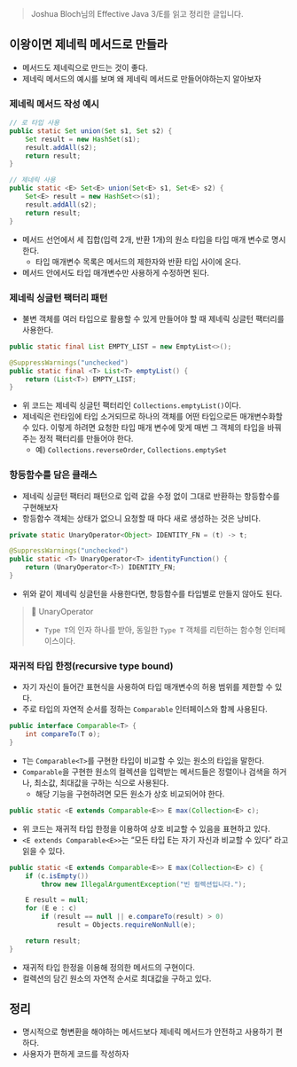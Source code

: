 > Joshua Bloch님의 Effective Java 3/E를 읽고 정리한 글입니다.
> 

## 이왕이면 제네릭 메서드로 만들라

- 메서드도 제네릭으로 만드는 것이 좋다.
- 제네릭 메서드의 예시를 보며 왜 제네릭 메서드로 만들어야하는지 알아보자

### 제네릭 메서드 작성 예시

```java
// 로 타입 사용
public static Set union(Set s1, Set s2) {
    Set result = new HashSet(s1);
    result.addAll(s2);
    return result;
}

// 제네릭 사용
public static <E> Set<E> union(Set<E> s1, Set<E> s2) {
    Set<E> result = new HashSet<>(s1);
    result.addAll(s2);
    return result;
}
```

- 메서드 선언에서 세 집합(입력 2개, 반환 1개)의 원소 타입을 타입 매개 변수로 명시한다.
    - 타입 매개변수 목록은 메서드의 제한자와 반환 타입 사이에 온다.
- 메서드 안에서도 타입 매개변수만 사용하게 수정하면 된다.

### ****제네릭 싱글턴 팩터리 패턴****

- 불변 객체를 여러 타입으로 활용할 수 있게 만들어야 할 때 제네릭 싱글턴 팩터리를 사용한다.

```java
public static final List EMPTY_LIST = new EmptyList<>();

@SuppressWarnings("unchecked")
public static final <T> List<T> emptyList() {
    return (List<T>) EMPTY_LIST;
}
```

- 위 코드는 제네릭 싱글턴 팩터리인 `Collections.emptyList()`이다.
- 제네릭은 런타임에 타입 소거되므로 하나의 객체를 어떤 타입으로든 매개변수화할 수 있다. 이렇게 하려면 요청한 타입 매개 변수에 맞게 매번 그 객체의 타입을 바꿔주는 정적 팩터리를 만들어야 한다.
    - 예) `Collections.reverseOrder`, `Collections.emptySet`

### 항등함수를 담은 클래스

- 제네릭 싱글턴 팩터리 패턴으로 입력 값을 수정 없이 그대로 반환하는 항등함수를 구현해보자
- 항등함수 객체는 상태가 없으니 요청할 때 마다 새로 생성하는 것은 낭비다.

```java
private static UnaryOperator<Object> IDENTITY_FN = (t) -> t;

@SuppressWarnings("unchecked")
public static <T> UnaryOperator<T> identityFunction() {
    return (UnaryOperator<T>) IDENTITY_FN;
}
```

- 위와 같이 제네릭 싱글턴을 사용한다면, 항등함수를 타입별로 만들지 않아도 된다.

> 📌 UnaryOperator
> 
> - `Type T`의 인자 하나를 받아, 동일한 `Type T` 객체를 리턴하는 함수형 인터페이스이다.

### 재귀적 타입 한정(recursive type bound)

- 자기 자신이 들어간 표현식을 사용하여 타입 매개변수의 허용 범위를 제한할 수 있다.
- 주로 타입의 자연적 순서를 정하는 `Comparable` 인터페이스와 함께 사용된다.

```java
public interface Comparable<T> {
    int compareTo(T o);
}
```

- `T`는 `Comparable<T>`를 구현한 타입이 비교할 수 있는 원소의 타입을 말한다.
- `Comparable`을 구현한 원소의 컬렉션을 입력받는 메서드들은 정렬이나 검색을 하거나, 최소값, 최대값을 구하는 식으로 사용된다.
    - 해당 기능을 구현하려면 모든 원소가 상호 비교되어야 한다.

```java
public static <E extends Comparable<E>> E max(Collection<E> c);
```

- 위 코드는 재귀적 타입 한정을 이용하여 상호 비교할 수 있음을 표현하고 있다.
- `<E extends Comparable<E>>`는 “모든 타입 E는 자기 자신과 비교할 수 있다” 라고 읽을 수 있다.

```java
public static <E extends Comparable<E>> E max(Collection<E> c) {
    if (c.isEmpty())
        throw new IllegalArgumentException("빈 컬렉션입니다.");

    E result = null;
    for (E e : c)
        if (result == null || e.compareTo(result) > 0)
            result = Objects.requireNonNull(e);

    return result;
}
```

- 재귀적 타입 한정을 이용해 정의한 메서드의 구현이다.
- 컬렉션의 담긴 원소의 자연적 순서로 최대값을 구하고 있다.

## 정리

- 명시적으로 형변환을 해야하는 메서드보다 제네릭 메서드가 안전하고 사용하기 편하다.
- 사용자가 편하게 코드를 작성하자